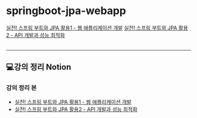 # springboot-jpa-webapp
[실전! 스프링 부트와 JPA 활용1 - 웹 애플리케이션 개발](https://www.inflearn.com/course/%EC%8A%A4%ED%94%84%EB%A7%81%EB%B6%80%ED%8A%B8-JPA-%ED%99%9C%EC%9A%A9-1)
[실전! 스프링 부트와 JPA 활용2 - API 개발과 성능 최적화](https://www.inflearn.com/course/%EC%8A%A4%ED%94%84%EB%A7%81%EB%B6%80%ED%8A%B8-JPA-API%EA%B0%9C%EB%B0%9C-%EC%84%B1%EB%8A%A5%EC%B5%9C%EC%A0%81%ED%99%94)
<br/>
<br/>
<hr>

## 💻강의 정리 Notion
### 강의 정리 본
- [실전! 스프링 부트와 JPA 활용1 - 웹 애플리케이션 개발](https://studyharddev.notion.site/JPA-4c034408a6b742e892137fda2649ebfb?pvs=4)
- [실전! 스프링 부트와 JPA 활용2 - API 개발과 성능 최적화](https://studyharddev.notion.site/JPA-2-API-1200d66e6d6080ac8731c799ffd8b674?pvs=4)
